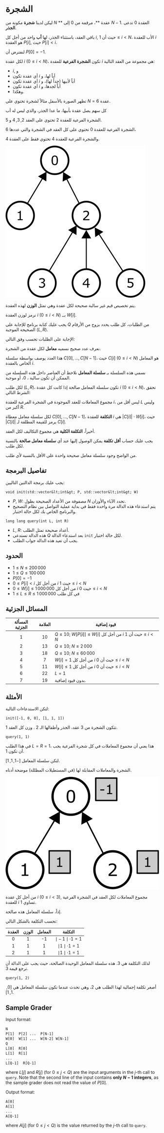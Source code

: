 # الشجرة

ليكن لدينا **شجرة** مكونة من $N$ ** عقدة **، مرقمة من  $0$ إلى $N-1$.
العقدة $0$ تدعى **الجذر**.

باقي العقد، باستثناء الجذر، لها **أب** واحد
من أجل كل  $i$, حيث أن $1 \leq i < N$،
الأب للعقدة $i$ هو العقدة $P[i]$, حيث $P[i] < i$.

لنفترض أن  $P[0] = -1$.

لكل عقدة  $i$ ($0 \leq i < N$)،
تكون **الشجرة الفرعية** للعقدة  $i$ هي مجموعة من العقد التالية:
 * $i$, و
 * أي عقدة تكون $i$ أباً لها، و
 * أي عقدة تكون $i$ أباً لأبيها (جداً لها)، و
 * أي عقدة تكون $i$ أباً لجدها، و
 * وهكذا.

تظهر الصورة بالأسفل مثالاً لشجرة تحتوي على $N = 6$ عقدة.

كل سهم يصل عقدة بأبيها، ما عدا الجذر، والذي ليس له أب

الشجرة الفرعية للعقدة $2$ تحتوي على العقد $2, 3, 4$ و $5$.

الشجرة الفرعية للعقدة $0$ تحتوي على كل العقد في الشجرة والتي عددها $6$،

والشجرة الفرعية للعقدة  $4$ تحتوي فقط على العقدة $4$.

![](subtrees.png "150")

يتم تخصيص قيم غير سالبة صحيحة لكل عقدة وهي تمثل **الوزن** لهذه العقدة.

نرمز لوزن العقدة $i$ ($0 \leq i < N$) بــ $W[i]$.

يجب عليك كتابة برنامج للإجابة على  $Q$ من الطلبات،
كل طلب يحدد بزوج من الأرقام الصحيحة الموجبة $(L, R)$.

الإجابة على الطلبات تحسب وفق التالي:

نعرف عدد صحيح نسميه **معامل** لكل عقدة من الشجرة.

هذا العدد يوصف بواسطة سلسلة  $C[0], \ldots, C[N-1]$،
حيث $C[i]$ ($0 \leq i < N$) هو المعامل الخاص بالعقدة $i$.

نسمي هذه السلسلة بـ **سلسلة المعامل**
نلاحظ أن العناصر داخل هذه السلسلة من الممكن أن تكون سالبة ، $0$، أو موجبة.

لكل طلب  $(L, R)$،
تكون سلسلة المعامل صالحة إذا كانت كل عقدة  $i$ ($0 \leq i < N$)،
تحقق الشرط التالي:

مجموع المعاملات للعقد الموجودة في الشجرة الفرعية للعقدة  $i$، ليس أقل من  $L$ وليس أكبر من $R$.

لكل سلسلة معامل معطاة  $C[0], \ldots, C[N-1]$،
**التكلفة** للعقدة  $i$ هي $|C[i]| \cdot W[i]$،
حيث $|C[i]|$ يرمز للقيمة المطلقة لـ $C[i]$.

أخيراً، **التكلفة الكلية** هي مجموع التكاليف لكل العقد.

يجب عليك حساب **أقل تكلفة** يمكن الوصول إليها عند أي **سلسلة معامل صالحة** بالنسبة لكل طلب.

من الواضح وجود سلسلة معامل صحيحة واحدة على الأقل بالنسبة لأي طلب.

## تفاصيل البرمجة

يجب عليك برمجة الدالتين التاليين:

```
void init(std::vector&lt;int&gt; P, std::vector&lt;int&gt; W)
```


* $P$, $W$: مصفوفة من الأعداد الصحيحة بطول $N$
   تحدد الآباء والأوزان.
* يتم استدعاء هذه الدالة مرة واحدة فقط في بداية عملية التواصل بين نظام التصحيح والبرنامج الخاص بك لكل حالة اختبار.

```
long long query(int L, int R)
```

* $L$, $R$: أعداد صحيحة تمثل الطلب.
* هذه الدالة تستدعى $Q$ بعد استدعاء الدالة `init` لكل حالة اختبار.
* يجب أن تعيد هذه الدالة جواب الطلب.


## الحدود

* $1 \leq N \leq 200\,000$
* $1 \leq Q \leq 100\,000$
* $P[0] = -1$
* $0 \leq P[i] < i$ من أجل كل $i$ حيث $1 \leq i < N$
* $0 \leq W[i] \leq 1\,000\,000$ من أجل كل $i$ حيث $0 \leq i < N$
* $1 \leq L \leq R \leq 1\,000\,000$ في كل طلب

## المسائل الجزئية

| المسألة الجزئية | العلامة | قيود إضافية |
| :-----: | :----: | ---------------------- |
|   1     |  $10$  | $Q \leq 10$; $W[P[i]] \leq W[i]$ من أجل كل $i$ حيث أن $1 \leq i < N$
|   2     |  $13$  | $Q \leq 10$; $N \leq 2\,000$
|   3     |  $18$  | $Q \leq 10$; $N \leq 60\,000$
|   4     |  $7$   | $W[i] = 1$ من أجل كل $i$ حيث أن $0 \leq i < N$
|   5     |  $11$  | $W[i] \leq 1$ من أجل كل $i$ حيث أن $0 \leq i < N$
|   6     |  $22$  | $L = 1$
|   7     |  $19$  | بدون قيود إضافية.



## الأمثلة 

لتكن الاستدعاءات التالية:

```
init([-1, 0, 0], [1, 1, 1])
```

تتكون الشجرة من $3$ عقد، الجذر وأطفالها الـ $2$ .
وزن كل العقد  $1$.

```
query(1, 1)
```


في هذا الطلب $L = R = 1$،
هذا يعني أن مجموع المعاملات في كل شجرة الفرعية يجب أن تكون $1$.

لتكن سلسلة المعامل $[-1, 1, 1]$.

الشجرة والمعاملات المقابلة لها (في المستطيلات المظللة) موضحة أدناه.

![](ex1.png "150")

من أجل كل عقدة $i$ ($0 \leq i < 3$), مجموع المعاملات لكل العقد في الشجرة الفرعية للعقدة $i$ تساوي $1$. 

إذاً، سلسلة المعامل هذه صالحة.

تحسب التكلفة بالشكل التالي:


| العقدة | الوزن | المعامل | التكلفة                      |
| :----: | :----: | :---------: | :-----------------------: |
|   0    |   1    |     -1      | $\mid -1 \mid \cdot 1 = 1$
|   1    |   1    |      1      | $\mid 1 \mid \cdot 1 = 1$
|   2    |   1    |      1      | $\mid 1 \mid \cdot 1 = 1$

لذلك التكلفة هي $3$.
هذه سلسلة المعامل الوحيدة الصالحة، حيث يجب على الدالة أن ترجع قيمة $3$.

```
query(1, 2)
```

أصغر تكلفة إجمالية لهذا الطلب هي $2$، وهي تحدث عندما تكون سلسلة المعامل هي $[0, 1, 1]$.

## Sample Grader

Input format:

```
N
P[1]  P[2] ...  P[N-1]
W[0]  W[1] ...  W[N-2] W[N-1]
Q
L[0]  R[0]
L[1]  R[1]
...
L[Q-1]  R[Q-1]
```


where $L[j]$ and $R[j]$
 (for $0 \leq j < Q$)
 are the input arguments in the $j$-th call to `query`.
Note that the second line of the input contains **only $N-1$ integers**,
 as the sample grader does not read the value of $P[0]$.

Output format:
```
A[0]
A[1]
...
A[Q-1]
```


where $A[j]$
 (for $0 \leq j < Q$)
 is the value returned by the $j$-th call to `query`.


